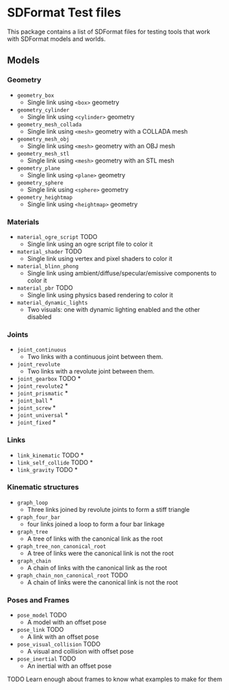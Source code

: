 # SDFormat Test files

This package contains a list of SDFormat files for testing tools that work with SDFormat models and worlds.

## Models

### Geometry

* `geometry_box`
  * Single link using `<box>` geometry
* `geometry_cylinder`
  * Single link using `<cylinder>` geometry
* `geometry_mesh_collada`
  * Single link using `<mesh>` geometry with a COLLADA mesh
* `geometry_mesh_obj`
  * Single link using `<mesh>` geometry with an OBJ mesh
* `geometry_mesh_stl`
  * Single link using `<mesh>` geometry with an STL mesh
* `geometry_plane`
  * Single link using `<plane>` geometry
* `geometry_sphere`
  * Single link using `<sphere>` geometry
* `geometry_heightmap`
  * Single link using `<heightmap>` geometry

### Materials

* `material_ogre_script` TODO
  * Single link using an ogre script file to color it
* `material_shader` TODO
  * Single link using vertex and pixel shaders to color it
* `material_blinn_phong`
  * Single link using ambient/diffuse/specular/emissive components to color it
* `material_pbr` TODO
  * Single link using physics based rendering to color it
* `material_dynamic_lights`
  * Two visuals: one with dynamic lighting enabled and the other disabled

### Joints

* `joint_continuous`
  * Two links with a continuous joint between them.
* `joint_revolute`
  * Two links with a revolute joint between them.
* `joint_gearbox` TODO
  *
* `joint_revolute2`
  *
* `joint_prismatic`
  *
* `joint_ball`
  *
* `joint_screw`
  *
* `joint_universal`
  *
* `joint_fixed`
  *

### Links

* `link_kinematic` TODO
  *
* `link_self_collide` TODO
  *
* `link_gravity` TODO
  *

### Kinematic structures

* `graph_loop`
  * Three links joined by revolute joints to form a stiff triangle
* `graph_four_bar`
  * four links joined a loop to form a four bar linkage
* `graph_tree`
  * A tree of links with the canonical link as the root
* `graph_tree_non_canonical_root`
  * A tree of links were the canonical link is not the root
* `graph_chain`
  * A chain of links with the canonical link as the root
* `graph_chain_non_canonical_root` TODO
  * A chain of links were the canonical link is not the root

### Poses and Frames

* `pose_model` TODO
  * A model with an offset pose
* `pose_link` TODO
  * A link with an offset pose
* `pose_visual_collision` TODO
  * A visual and collision with offset pose
* `pose_inertial` TODO
  * An inertial with an offset pose

TODO Learn enough about frames to know what examples to make for them
